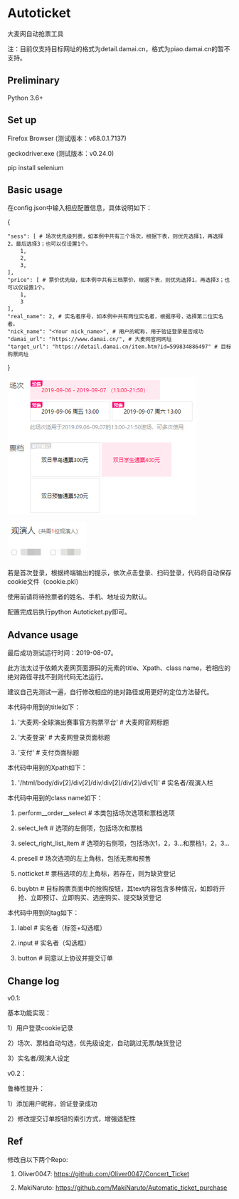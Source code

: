 # Autoticket
大麦网自动抢票工具

注：目前仅支持目标网址的格式为detail.damai.cn，格式为piao.damai.cn的暂不支持。

## Preliminary
Python 3.6+

## Set up
Firefox Browser (测试版本：v68.0.1.7137)

geckodriver.exe (测试版本：v0.24.0)

pip install selenium

## Basic usage
在config.json中输入相应配置信息，具体说明如下：

{
    
    "sess": [ # 场次优先级列表，如本例中共有三个场次，根据下表，则优先选择1，再选择2，最后选择3；也可以仅设置1个。
        1,
        2,
        3,
    ],
    "price": [ # 票价优先级，如本例中共有三档票价，根据下表，则优先选择1，再选择3；也可以仅设置1个。
        1,
        3
    ],
    "real_name": 2, # 实名者序号，如本例中共有两位实名者，根据序号，选择第二位实名者。
    "nick_name": "<Your nick_name>", # 用户的昵称，用于验证登录是否成功
    "damai_url": "https://www.damai.cn/", # 大麦网官网网址
    "target_url": "https://detail.damai.cn/item.htm?id=599834886497" # 目标购票网址
    
}

![avatar](/picture/1.png)

![avatar](/picture/2.png)

若是首次登录，根据终端输出的提示，依次点击登录、扫码登录，代码将自动保存cookie文件（cookie.pkl）

使用前请将待抢票者的姓名、手机、地址设为默认。

配置完成后执行python Autoticket.py即可。

## Advance usage
最后成功测试运行时间：2019-08-07。

此方法太过于依赖大麦网页面源码的元素的title、Xpath、class name，若相应的绝对路径寻找不到则代码无法运行。

建议自己先测试一遍，自行修改相应的绝对路径或用更好的定位方法替代。

本代码中用到的title如下：

1. '大麦网-全球演出赛事官方购票平台' # 大麦网官网标题

2. '大麦登录' # 大麦网登录页面标题

3. '支付' # 支付页面标题

本代码中用到的Xpath如下：

1. '/html/body/div[2]/div[2]/div/div[2]/div[2]/div[1]' # 实名者/观演人栏

本代码中用到的class name如下：

1. perform__order__select # 本类包括场次选项和票档选项

2. select_left # 选项的左侧项，包括场次和票档

3. select_right_list_item # 选项的右侧项，包括场次1，2，3...和票档1，2，3...

4. presell # 场次选项的左上角标，包括无票和预售

5. notticket # 票档选项的左上角标，若存在，则为缺货登记

6. buybtn # 目标购票页面中的抢购按钮，其text内容包含多种情况，如即将开抢、立即预订、立即购买、选座购买、提交缺货登记

本代码中用到的tag如下：

1. label # 实名者（标签+勾选框）

2. input # 实名者（勾选框）

3. button # 同意以上协议并提交订单

## Change log

v0.1: 

基本功能实现：

  1）用户登录cookie记录
  
  2）场次、票档自动勾选，优先级设定，自动跳过无票/缺货登记
  
  3）实名者/观演人设定
  
v0.2：

鲁棒性提升：

  1）添加用户昵称，验证登录成功
  
  2）修改提交订单按钮的索引方式，增强适配性

## Ref
修改自以下两个Repo:

1. Oliver0047: https://github.com/Oliver0047/Concert_Ticket

2. MakiNaruto: https://github.com/MakiNaruto/Automatic_ticket_purchase

